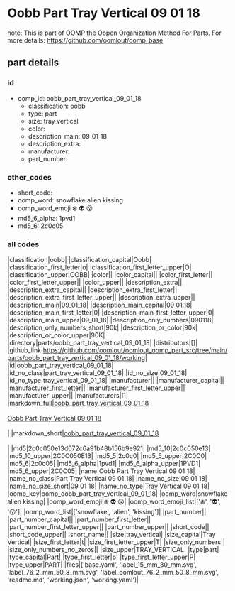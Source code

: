 # Oobb Part Tray Vertical 09 01 18  

note: This is part of OOMP the Oopen Organization Method For Parts. For more details: https://github.com/oomlout/oomp_base

##  part details





### id
* oomp_id: oobb_part_tray_vertical_09_01_18
  * classification: oobb
  * type: part
  * size: tray_vertical
  * color: 
  * description_main: 09_01_18
  * description_extra: 
  * manufacturer: 
  * part_number: 

### other_codes
* short_code: 
* oomp_word: snowflake alien kissing
* oomp_word_emoji :snowflake: :alien: :kissing:
* md5_6_alpha: 1pvd1
* md5_6: 2c0c05

### all codes 
|classification|oobb|
|classification_capital|Oobb|
|classification_first_letter|o|
|classification_first_letter_upper|O|
|classification_upper|OOBB|
|color||
|color_capital||
|color_first_letter||
|color_first_letter_upper||
|color_upper||
|description_extra||
|description_extra_capital||
|description_extra_first_letter||
|description_extra_first_letter_upper||
|description_extra_upper||
|description_main|09_01_18|
|description_main_capital|09 01.18|
|description_main_first_letter|0|
|description_main_first_letter_upper|0|
|description_main_upper|09_01_18|
|description_only_numbers|090118|
|description_only_numbers_short|90k|
|description_or_color|90k|
|description_or_color_upper|90K|
|directory|parts/oobb_part_tray_vertical_09_01_18|
|distributors|[]|
|github_link|https://github.com/oomlout/oomlout_oomp_part_src/tree/main/parts/oobb_part_tray_vertical_09_01_18/working|
|id|oobb_part_tray_vertical_09_01_18|
|id_no_class|part_tray_vertical_09_01_18|
|id_no_size|09_01_18|
|id_no_type|tray_vertical_09_01_18|
|manufacturer||
|manufacturer_capital||
|manufacturer_first_letter||
|manufacturer_first_letter_upper||
|manufacturer_upper||
|manufacturers|[]|
|markdown_full|[oobb_part_tray_vertical_09_01_18](https://github.com/oomlout/oomlout_oomp_part_src/tree/main/parts/oobb_part_tray_vertical_09_01_18/working)<br>[](https://github.com/oomlout/oomlout_oomp_part_src/tree/main/parts/oobb_part_tray_vertical_09_01_18/working)<br>[Oobb Part Tray Vertical 09 01 18](https://github.com/oomlout/oomlout_oomp_part_src/tree/main/parts/oobb_part_tray_vertical_09_01_18/working)<br><br>|
|markdown_short|[oobb_part_tray_vertical_09_01_18](https://github.com/oomlout/oomlout_oomp_part_src/tree/main/parts/oobb_part_tray_vertical_09_01_18/working)<br><br>|
|md5|2c0c050e13d072c6a91b48b156b9e921|
|md5_10|2c0c050e13|
|md5_10_upper|2C0C050E13|
|md5_5|2c0c0|
|md5_5_upper|2C0C0|
|md5_6|2c0c05|
|md5_6_alpha|1pvd1|
|md5_6_alpha_upper|1PVD1|
|md5_6_upper|2C0C05|
|name|Oobb Part Tray Vertical 09 01 18|
|name_no_class|Part Tray Vertical 09 01 18|
|name_no_size|09 01 18|
|name_no_size_short|09 01 18|
|name_no_type|Tray Vertical 09 01 18|
|oomp_key|oomp_oobb_part_tray_vertical_09_01_18|
|oomp_word|snowflake alien kissing|
|oomp_word_emoji|:snowflake: :alien: :kissing:|
|oomp_word_emoji_list|[':snowflake:', ':alien:', ':kissing:']|
|oomp_word_list|['snowflake', 'alien', 'kissing']|
|part_number||
|part_number_capital||
|part_number_first_letter||
|part_number_first_letter_upper||
|part_number_upper||
|short_code||
|short_code_upper||
|short_name||
|size|tray_vertical|
|size_capital|Tray Vertical|
|size_first_letter|t|
|size_first_letter_upper|T|
|size_only_numbers||
|size_only_numbers_no_zeros||
|size_upper|TRAY_VERTICAL|
|type|part|
|type_capital|Part|
|type_first_letter|p|
|type_first_letter_upper|P|
|type_upper|PART|
|files|['base.yaml', 'label_15_mm_30_mm.svg', 'label_76_2_mm_50_8_mm.svg', 'label_oomlout_76_2_mm_50_8_mm.svg', 'readme.md', 'working.json', 'working.yaml']|
